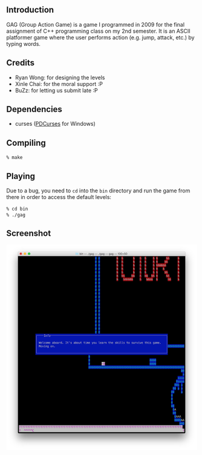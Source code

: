 ## Introduction

GAG (Group Action Game) is a game I programmed in 2009 for the final assignment of C++ programming class on my 2nd semester. It is an ASCII platformer game where the user performs action (e.g. jump, attack, etc.) by typing words.

## Credits

- Ryan Wong: for designing the levels
- Xinle Chai: for the moral support :P
- BuZz: for letting us submit late :P

## Dependencies

- curses ([PDCurses](http://pdcurses.sourceforge.net/) for Windows)

## Compiling

```
% make
```

## Playing

Due to a bug, you need to `cd` into the `bin` directory and run the game from there in order to access the default levels:

```
% cd bin
% ./gag
```

## Screenshot

![alt screenshot](images/screenshot.png)
